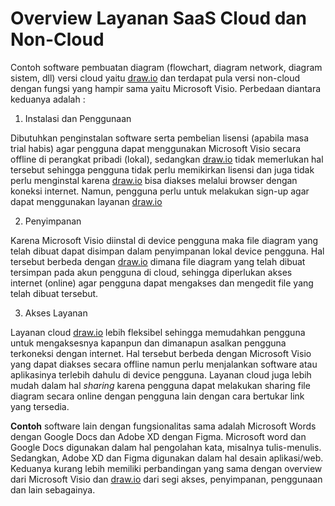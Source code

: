# Overview Layanan SaaS Cloud dan Non-Cloud

Contoh software pembuatan diagram (flowchart, diagram network, diagram sistem, dll) versi cloud yaitu [draw.io](https://draw.io) dan terdapat pula versi non-cloud dengan fungsi yang hampir sama yaitu Microsoft Visio. Perbedaan diantara keduanya adalah :

1. Instalasi dan Penggunaan

Dibutuhkan penginstalan software serta pembelian lisensi (apabila masa trial habis) agar pengguna dapat menggunakan Microsoft Visio secara offline di perangkat pribadi (lokal), sedangkan [draw.io](https://draw.io) tidak memerlukan hal tersebut sehingga pengguna tidak perlu memikirkan lisensi dan juga tidak perlu menginstal karena [draw.io](https://draw.io) bisa diakses melalui browser dengan koneksi internet. Namun, pengguna perlu untuk melakukan sign-up agar dapat menggunakan layanan [draw.io](https://draw.io)

2. Penyimpanan

Karena Microsoft Visio diinstal di device pengguna maka file diagram yang telah dibuat dapat disimpan dalam penyimpanan lokal device pengguna. Hal tersebut berbeda dengan [draw.io](https://draw.io) dimana file diagram yang telah dibuat tersimpan pada akun pengguna di cloud, sehingga diperlukan akses internet (online) agar pengguna dapat mengakses dan mengedit file yang telah dibuat tersebut. 

3. Akses Layanan

Layanan cloud [draw.io](https://draw.io) lebih fleksibel sehingga memudahkan pengguna untuk mengaksesnya kapanpun dan dimanapun asalkan pengguna terkoneksi dengan internet. Hal tersebut berbeda dengan Microsoft Visio yang dapat diakses secara offline namun perlu menjalankan software atau aplikasinya terlebih dahulu di device pengguna. Layanan cloud juga lebih mudah dalam hal *sharing* karena pengguna dapat melakukan sharing file diagram secara online dengan pengguna lain dengan cara bertukar link yang tersedia.

**Contoh** software lain dengan fungsionalitas sama adalah Microsoft Words dengan Google Docs dan Adobe XD dengan Figma. Microsoft word dan Google Docs digunakan dalam hal pengolahan kata, misalnya tulis-menulis. Sedangkan, Adobe XD dan Figma digunakan dalam hal desain aplikasi/web. Keduanya kurang lebih memiliki perbandingan yang sama dengan overview dari Microsoft Visio dan [draw.io](https://draw.io) dari segi akses, penyimpanan, penggunaan dan lain sebagainya.
